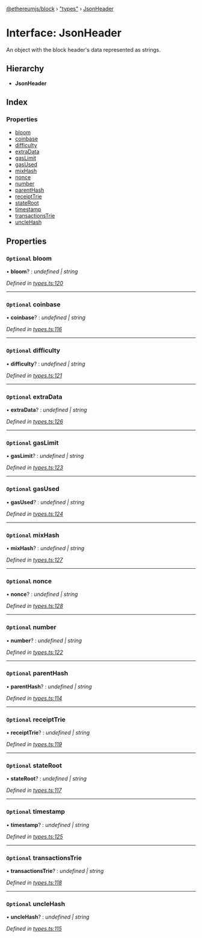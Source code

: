 [@ethereumjs/block](../README.md) › ["types"](../modules/_types_.md) › [JsonHeader](_types_.jsonheader.md)

# Interface: JsonHeader

An object with the block header's data represented as strings.

## Hierarchy

* **JsonHeader**

## Index

### Properties

* [bloom](_types_.jsonheader.md#optional-bloom)
* [coinbase](_types_.jsonheader.md#optional-coinbase)
* [difficulty](_types_.jsonheader.md#optional-difficulty)
* [extraData](_types_.jsonheader.md#optional-extradata)
* [gasLimit](_types_.jsonheader.md#optional-gaslimit)
* [gasUsed](_types_.jsonheader.md#optional-gasused)
* [mixHash](_types_.jsonheader.md#optional-mixhash)
* [nonce](_types_.jsonheader.md#optional-nonce)
* [number](_types_.jsonheader.md#optional-number)
* [parentHash](_types_.jsonheader.md#optional-parenthash)
* [receiptTrie](_types_.jsonheader.md#optional-receipttrie)
* [stateRoot](_types_.jsonheader.md#optional-stateroot)
* [timestamp](_types_.jsonheader.md#optional-timestamp)
* [transactionsTrie](_types_.jsonheader.md#optional-transactionstrie)
* [uncleHash](_types_.jsonheader.md#optional-unclehash)

## Properties

### `Optional` bloom

• **bloom**? : *undefined | string*

*Defined in [types.ts:120](https://github.com/ethereumjs/ethereumjs-vm/blob/master/packages/block/src/types.ts#L120)*

___

### `Optional` coinbase

• **coinbase**? : *undefined | string*

*Defined in [types.ts:116](https://github.com/ethereumjs/ethereumjs-vm/blob/master/packages/block/src/types.ts#L116)*

___

### `Optional` difficulty

• **difficulty**? : *undefined | string*

*Defined in [types.ts:121](https://github.com/ethereumjs/ethereumjs-vm/blob/master/packages/block/src/types.ts#L121)*

___

### `Optional` extraData

• **extraData**? : *undefined | string*

*Defined in [types.ts:126](https://github.com/ethereumjs/ethereumjs-vm/blob/master/packages/block/src/types.ts#L126)*

___

### `Optional` gasLimit

• **gasLimit**? : *undefined | string*

*Defined in [types.ts:123](https://github.com/ethereumjs/ethereumjs-vm/blob/master/packages/block/src/types.ts#L123)*

___

### `Optional` gasUsed

• **gasUsed**? : *undefined | string*

*Defined in [types.ts:124](https://github.com/ethereumjs/ethereumjs-vm/blob/master/packages/block/src/types.ts#L124)*

___

### `Optional` mixHash

• **mixHash**? : *undefined | string*

*Defined in [types.ts:127](https://github.com/ethereumjs/ethereumjs-vm/blob/master/packages/block/src/types.ts#L127)*

___

### `Optional` nonce

• **nonce**? : *undefined | string*

*Defined in [types.ts:128](https://github.com/ethereumjs/ethereumjs-vm/blob/master/packages/block/src/types.ts#L128)*

___

### `Optional` number

• **number**? : *undefined | string*

*Defined in [types.ts:122](https://github.com/ethereumjs/ethereumjs-vm/blob/master/packages/block/src/types.ts#L122)*

___

### `Optional` parentHash

• **parentHash**? : *undefined | string*

*Defined in [types.ts:114](https://github.com/ethereumjs/ethereumjs-vm/blob/master/packages/block/src/types.ts#L114)*

___

### `Optional` receiptTrie

• **receiptTrie**? : *undefined | string*

*Defined in [types.ts:119](https://github.com/ethereumjs/ethereumjs-vm/blob/master/packages/block/src/types.ts#L119)*

___

### `Optional` stateRoot

• **stateRoot**? : *undefined | string*

*Defined in [types.ts:117](https://github.com/ethereumjs/ethereumjs-vm/blob/master/packages/block/src/types.ts#L117)*

___

### `Optional` timestamp

• **timestamp**? : *undefined | string*

*Defined in [types.ts:125](https://github.com/ethereumjs/ethereumjs-vm/blob/master/packages/block/src/types.ts#L125)*

___

### `Optional` transactionsTrie

• **transactionsTrie**? : *undefined | string*

*Defined in [types.ts:118](https://github.com/ethereumjs/ethereumjs-vm/blob/master/packages/block/src/types.ts#L118)*

___

### `Optional` uncleHash

• **uncleHash**? : *undefined | string*

*Defined in [types.ts:115](https://github.com/ethereumjs/ethereumjs-vm/blob/master/packages/block/src/types.ts#L115)*
